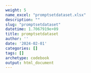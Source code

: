 ```yaml
---
weight: 5
name_excel: "promptsetdataset.xlsx"
description: ""
slug: "promptsetdataset"
datetime: 1.7067919e+09
title: promptsetdataset
author: ''
date: '2024-02-01'
categories: []
tags: []
archetype: codebook
output: html_document
---
```


<div class="tabcontent"></div>
